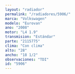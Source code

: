 ```yaml
---
layout: "radiador"
permalink: "/radiadores/5906/"
marca: "Volkswagen"
modelo: "Eurovan"
ano: "2008"
motor: "L4 1.9"
transmision: "Estándar"
parte: "2115775"
clima: "Con clima"
alto: "28"
ancho: "18 1/2"
observaciones: "TDI"
id: "5906"
---
```


